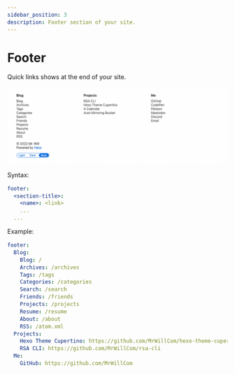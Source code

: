 ```yaml
---
sidebar_position: 3
description: Footer section of your site.
---
```


# Footer

Quick links shows at the end of your site.

![Preview of footer](./img/footer.png)

Syntax:

```yaml
footer:
  <section-title>:
    <name>: <link>
    ...
  ...
```

Example:

```yaml
footer:
  Blog:
    Blog: /
    Archives: /archives
    Tags: /tags
    Categories: /categories
    Search: /search
    Friends: /friends
    Projects: /projects
    Resume: /resume
    About: /about
    RSS: /atom.xml
  Projects:
    Hexo Theme Cupertino: https://github.com/MrWillCom/hexo-theme-cupertino
    RSA CLI: https://github.com/MrWillCom/rsa-cli
  Me:
    GitHub: https://github.com/MrWillCom
```

